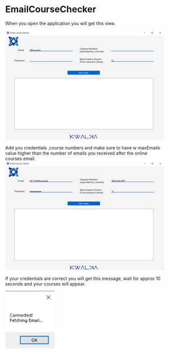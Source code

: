 # EmailCourseChecker
When you open the application you will get this view.

![](Images/Default.png)


Add you credentials ,course numbers and make sure to have w maxEmails value higher than the number of emails you received after the online courses email.
![](Images/Edited.png)

If your credentials are correct you will get this message, wait for approx 10 seconds and your courses will appear.

![](Images/Connected.png)
